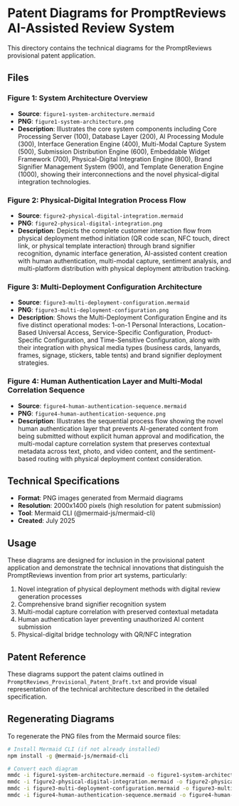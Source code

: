 # Patent Diagrams for PromptReviews AI-Assisted Review System

This directory contains the technical diagrams for the PromptReviews provisional patent application.

## Files

### Figure 1: System Architecture Overview
- **Source**: `figure1-system-architecture.mermaid`
- **PNG**: `figure1-system-architecture.png`
- **Description**: Illustrates the core system components including Core Processing Server (100), Database Layer (200), AI Processing Module (300), Interface Generation Engine (400), Multi-Modal Capture System (500), Submission Distribution Engine (600), Embeddable Widget Framework (700), Physical-Digital Integration Engine (800), Brand Signifier Management System (900), and Template Generation Engine (1000), showing their interconnections and the novel physical-digital integration technologies.

### Figure 2: Physical-Digital Integration Process Flow
- **Source**: `figure2-physical-digital-integration.mermaid`
- **PNG**: `figure2-physical-digital-integration.png`
- **Description**: Depicts the complete customer interaction flow from physical deployment method initiation (QR code scan, NFC touch, direct link, or physical template interaction) through brand signifier recognition, dynamic interface generation, AI-assisted content creation with human authentication, multi-modal capture, sentiment analysis, and multi-platform distribution with physical deployment attribution tracking.

### Figure 3: Multi-Deployment Configuration Architecture
- **Source**: `figure3-multi-deployment-configuration.mermaid`
- **PNG**: `figure3-multi-deployment-configuration.png`
- **Description**: Shows the Multi-Deployment Configuration Engine and its five distinct operational modes: 1-on-1 Personal Interactions, Location-Based Universal Access, Service-Specific Configuration, Product-Specific Configuration, and Time-Sensitive Configuration, along with their integration with physical media types (business cards, lanyards, frames, signage, stickers, table tents) and brand signifier deployment strategies.

### Figure 4: Human Authentication Layer and Multi-Modal Correlation Sequence
- **Source**: `figure4-human-authentication-sequence.mermaid`
- **PNG**: `figure4-human-authentication-sequence.png`
- **Description**: Illustrates the sequential process flow showing the novel human authentication layer that prevents AI-generated content from being submitted without explicit human approval and modification, the multi-modal capture correlation system that preserves contextual metadata across text, photo, and video content, and the sentiment-based routing with physical deployment context consideration.

## Technical Specifications

- **Format**: PNG images generated from Mermaid diagrams
- **Resolution**: 2000x1400 pixels (high resolution for patent submission)
- **Tool**: Mermaid CLI (@mermaid-js/mermaid-cli)
- **Created**: July 2025

## Usage

These diagrams are designed for inclusion in the provisional patent application and demonstrate the technical innovations that distinguish the PromptReviews invention from prior art systems, particularly:

1. Novel integration of physical deployment methods with digital review generation processes
2. Comprehensive brand signifier recognition system
3. Multi-modal capture correlation with preserved contextual metadata
4. Human authentication layer preventing unauthorized AI content submission
5. Physical-digital bridge technology with QR/NFC integration

## Patent Reference

These diagrams support the patent claims outlined in `PromptReviews_Provisional_Patent_Draft.txt` and provide visual representation of the technical architecture described in the detailed specification.

## Regenerating Diagrams

To regenerate the PNG files from the Mermaid source files:

```bash
# Install Mermaid CLI (if not already installed)
npm install -g @mermaid-js/mermaid-cli

# Convert each diagram
mmdc -i figure1-system-architecture.mermaid -o figure1-system-architecture.png -w 2000 -H 1400
mmdc -i figure2-physical-digital-integration.mermaid -o figure2-physical-digital-integration.png -w 2000 -H 1400
mmdc -i figure3-multi-deployment-configuration.mermaid -o figure3-multi-deployment-configuration.png -w 2000 -H 1400
mmdc -i figure4-human-authentication-sequence.mermaid -o figure4-human-authentication-sequence.png -w 2000 -H 1400
``` 